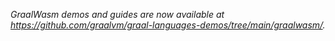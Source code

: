 *GraalWasm demos and guides are now available at https://github.com/graalvm/graal-languages-demos/tree/main/graalwasm/.*